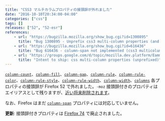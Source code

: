 ```yaml
---
title: "CSS3 マルチカラムプロパティの接頭辞が外れました"
date: "2016-10-10T20:34:00-04:00"
categories: ["css"]
tags: []
releases: ["52", "52-esr"]
references:
    - url: "https://bugzilla.mozilla.org/show_bug.cgi?id=1300895"
      title: "Bug 1300895 - Unprefix css3 multi-column properties (and add back -moz prefixed versions as aliases, for now)"
    - url: "https://bugzilla.mozilla.org/show_bug.cgi?id=616436"
      title: "Bug 616436 - column-span not implemented (css3 multicolumn)"
    - url: "https://groups.google.com/d/topic/mozilla.dev.platform/EammrHjrCpw/discussion"
      title: "Intent to ship: css multi-column properties (unprefixed)"
---
```

[`column-count`](https://developer.mozilla.org/docs/Web/CSS/column-count)、[`column-fill`](https://developer.mozilla.org/docs/Web/CSS/column-fill)、[`column-gap`](https://developer.mozilla.org/docs/Web/CSS/column-gap)、[`column-rule`](https://developer.mozilla.org/docs/Web/CSS/column-rule)、[`column-rule-color`](https://developer.mozilla.org/docs/Web/CSS/column-rule-color)、[`column-rule-style`](https://developer.mozilla.org/docs/Web/CSS/column-rule-style)、[`column-rule-width`](https://developer.mozilla.org/docs/Web/CSS/column-rule-width)、[`column-width`](https://developer.mozilla.org/docs/Web/CSS/column-width)、[`columns`](https://developer.mozilla.org/docs/Web/CSS/columns) 各プロパティの接頭辞が Firefox 52 で外れました。`-moz` 接頭辞付きのプロパティはエイリアスとして残りますが、[近い将来削除されます](https://www.fxsitecompat.dev/ja/docs/2016/prefixed-css3-multi-column-properties-will-be-removed/)。

なお、Firefox はまだ [`column-span`](https://developer.mozilla.org/docs/Web/CSS/column-span) プロパティには対応していません。

**更新**: 接頭辞付きプロパティは [Firefox 74](https://www.fxsitecompat.dev/ja/docs/2020/prefixed-css-multi-column-properties-have-been-removed/) で廃止されました。
